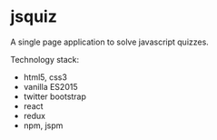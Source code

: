 # jsquiz

A single page application to solve javascript quizzes.

Technology stack:

- html5, css3
- vanilla ES2015
- twitter bootstrap
- react
- redux
- npm, jspm
